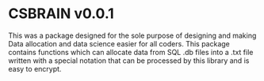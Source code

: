 # CSBRAIN v0.0.1

This was a package designed for the sole purpose of designing and making Data allocation and data science easier for all coders. This package contains functions which can allocate data from SQL .db files into a .txt file written with a special notation that can be processed by this library and is easy to encrypt. 